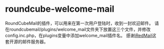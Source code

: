 # roundcube-welcome-mail
RoundCubeMail的插件，可以用来在第一次用户登陆时，收到一封欢迎邮件。
请在roundcubemail/plugins/welcome_mail文件夹下放置这三个文件，并修改config.inc.php，在plugins变量中添加welcome_mail插件名。
感谢[iRedMail](http://www.iredmail.com/)这套开源的邮件服务器。
